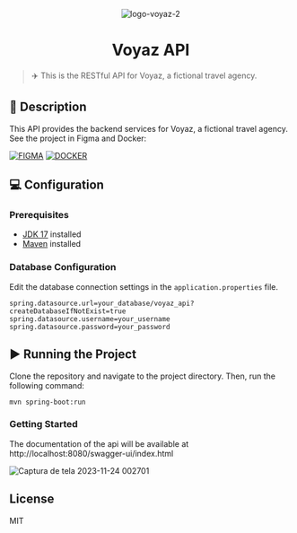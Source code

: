 <div align="center">

![logo-voyaz-2](https://github.com/douglasrmsantos/voyaz-api/assets/137113815/9f8a38eb-d844-4270-a14b-09c52875e8f9)


# Voyaz API

</div>

>✈️ This is the RESTful API for Voyaz, a fictional travel agency.

## 📖 Description

This API provides the backend services for Voyaz, a fictional travel agency. See the project in Figma and Docker:

[![FIGMA](https://img.shields.io/badge/Figma-F24E1E?style=for-the-badge&logo=figma&logoColor=white)](https://www.figma.com/proto/zfttofYgAovmuCtBHXEQYG/Voyaz-Website?type=design&node-id=4-6408&t=aMYXP4HUZM1l7VKR-1&scaling=min-zoom&page-id=0%3A1&mode=design)
[![DOCKER](https://img.shields.io/badge/Docker-2CA5E0?style=for-the-badge&logo=docker&logoColor=white)](https://hub.docker.com/r/douglasrmsantos/voyaz-api)

## 💻 Configuration

### Prerequisites

- [JDK 17](https://www.oracle.com/br/java/technologies/downloads/#jdk17-windows) installed
- [Maven](https://maven.apache.org/download.cgi) installed

###  Database Configuration

Edit the database connection settings in the `application.properties` file.

```
spring.datasource.url=your_database/voyaz_api?createDatabaseIfNotExist=true
spring.datasource.username=your_username
spring.datasource.password=your_password
```
## ▶️ Running the Project

Clone the repository and navigate to the project directory. Then, run the following command:

```
mvn spring-boot:run
```
### Getting Started

The documentation of the api will be available at http://localhost:8080/swagger-ui/index.html

![Captura de tela 2023-11-24 002701](https://github.com/douglasrmsantos/voyaz-api/assets/137113815/e6f736bc-c60a-44d7-90c4-e041de254957)

## License

MIT
